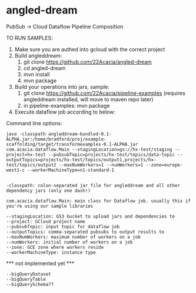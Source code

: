 # angled-dream
PubSub -> Cloud Dataflow Pipeline Composition


TO RUN SAMPLES:

1. Make sure you are authed into gcloud with the correct project
1. Build angleddream:
    1. git clone https://github.com/22Acacia/angled-dream
    1. cd angled-dream
    1. mvn install
    1. mvn package
1. Build your operations into jars, sample:
    1. git clone https://github.com/22Acacia/pipeline-examples  (requires angleddream installed, will move to maven repo later)
    1. in pipeline-examples: mvn package
2. Execute dataflow job according to below:

Command line options:


    java -classpath angleddream-bundled-0.1-ALPHA.jar:/home/bradford/proj/example-scaffolding/target/transformexamples-0.1-ALPHA.jar com.acacia.dataflow.Main --stagingLocation=gs://hx-test/staging --project=hx-test --pubsubTopic=projects/hx-test/topics/data-topic --outputTopics=projects/hx-test/topics/output1,projects/hx-test/topics/output2 --maxNumWorkers=1 --numWorkers=1 --zone=europe-west1-c --workerMachineType=n1-standard-1


    -classpath: colon-separated jar file for angleddream and all other dependency jars (only one dash!)
    
    com.acacia.dataflow.Main: main class for Dataflow job. usually this if you're using our sample libraries
    
    --stagingLocation: GS3 bucket to upload jars and dependencies to
    --project: GCloud project name
    --pubsubTopic: input topic for dataflow job
    --outputTopics: comma-separated pubsubs to output results to
    --maxNumWorkers: maximum number of workers on a job
    --numWorkers: initial number of workers on a job
    --zone: GCE zone where workers reside
    --workerMachineType: instance type


*** not implemented yet ***

    --bigQueryDataset
    --bigQueryTable
    --bigQuerySchema??




